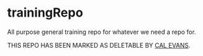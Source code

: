 # trainingRepo
All purpose general training repo for whatever we need a repo for. 

THIS REPO HAS BEEN MARKED AS DELETABLE BY [CAL EVANS](mailto:cal.evans@roguewave.com).

